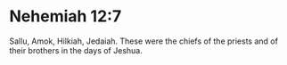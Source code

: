 # Nehemiah 12:7

Sallu, Amok, Hilkiah, Jedaiah. These were the chiefs of the priests and of their brothers in the days of Jeshua.
